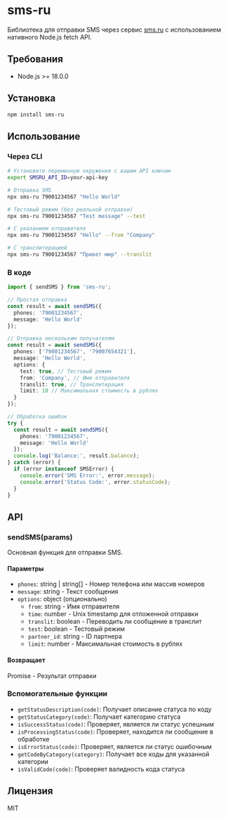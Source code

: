 # sms-ru

Библиотека для отправки SMS через сервис [sms.ru](https://sms.ru) с использованием нативного Node.js fetch API.

## Требования

- Node.js >= 18.0.0

## Установка

```bash
npm install sms-ru
```

## Использование

### Через CLI

```bash
# Установите переменную окружения с вашим API ключом
export SMSRU_API_ID=your-api-key

# Отправка SMS
npx sms-ru 79001234567 "Hello World"

# Тестовый режим (без реальной отправки)
npx sms-ru 79001234567 "Test message" --test

# С указанием отправителя
npx sms-ru 79001234567 "Hello" --from "Company"

# С транслитерацией
npx sms-ru 79001234567 "Привет мир" --translit
```

### В коде

```typescript
import { sendSMS } from 'sms-ru';

// Простая отправка
const result = await sendSMS({
  phones: '79001234567',
  message: 'Hello World'
});

// Отправка нескольким получателям
const result = await sendSMS({
  phones: ['79001234567', '79007654321'],
  message: 'Hello World',
  options: {
    test: true, // Тестовый режим
    from: 'Company', // Имя отправителя
    translit: true, // Транслитерация
    limit: 10 // Максимальная стоимость в рублях
  }
});

// Обработка ошибок
try {
  const result = await sendSMS({
    phones: '79001234567',
    message: 'Hello World'
  });
  console.log('Balance:', result.balance);
} catch (error) {
  if (error instanceof SMSError) {
    console.error('SMS Error:', error.message);
    console.error('Status Code:', error.statusCode);
  }
}
```

## API

### sendSMS(params)

Основная функция для отправки SMS.

#### Параметры

- `phones`: string | string[] - Номер телефона или массив номеров
- `message`: string - Текст сообщения
- `options`: object (опционально)
  - `from`: string - Имя отправителя
  - `time`: number - Unix timestamp для отложенной отправки
  - `translit`: boolean - Переводить ли сообщение в транслит
  - `test`: boolean - Тестовый режим
  - `partner_id`: string - ID партнера
  - `limit`: number - Максимальная стоимость в рублях

#### Возвращает

Promise<SMSResponse> - Результат отправки

### Вспомогательные функции

- `getStatusDescription(code)`: Получает описание статуса по коду
- `getStatusCategory(code)`: Получает категорию статуса
- `isSuccessStatus(code)`: Проверяет, является ли статус успешным
- `isProcessingStatus(code)`: Проверяет, находится ли сообщение в обработке
- `isErrorStatus(code)`: Проверяет, является ли статус ошибочным
- `getCodeByCategory(category)`: Получает все коды для указанной категории
- `isValidCode(code)`: Проверяет валидность кода статуса

## Лицензия

MIT
